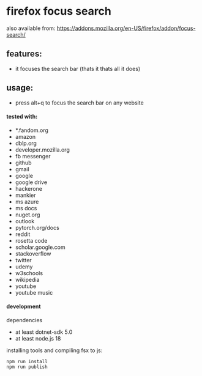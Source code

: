 # firefox focus search

also available from:
https://addons.mozilla.org/en-US/firefox/addon/focus-search/

## features:
- it focuses the search bar (thats it thats all it does)

## usage:
- press alt+q to focus the search bar on any website

#### tested with:
- *.fandom.org
- amazon
- dblp.org
- developer.mozilla.org
- fb messenger
- github
- gmail
- google
- google drive
- hackerone
- mankier
- ms azure
- ms docs
- nuget.org
- outlook
- pytorch.org/docs
- reddit
- rosetta code
- scholar.google.com
- stackoverflow
- twitter
- udemy
- w3schools
- wikipedia
- youtube
- youtube music


#### development

dependencies
- at least dotnet-sdk 5.0
- at least node.js 18

installing tools and compiling fsx to js:
```
npm run install
npm run publish
```
